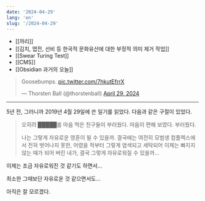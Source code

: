 ```yaml
---
date: '2024-04-29'
lang: 'en'
slug: '/2024-04-29'
---
```


- [[까리]]
- [[김치, 엽전, 선비 등 한국적 문화유산에 대한 부정적 의미 제거 작업]]
- [[Swear Turing Test]]
- [[CMS]]
- [[Obsidian 과거의 오늘]]

<blockquote class="twitter-tweet">

Goosebumps. <a href="https://t.co/7hkutEfrrX">pic.twitter.com/7hkutEfrrX</a>

&mdash; Thorsten Ball (@thorstenball) <a href="https://twitter.com/thorstenball/status/1784973484579238095?ref_src=twsrc%5Etfw">April 29, 2024</a>

</blockquote>

---

5년 전, 그러니까 2019년 4월 29일에 쓴 일기를 읽었다. 다음과 같은 구절이 있었다.

> 오히려 █████를 마음 먹은 친구들이 부러웠다. 마음이 편해 보였다. 부러웠다.
>
> 나는 그렇게 자유로운 영혼이 될 수 있을까. 결국에는 여전히 모범생 컴플렉스에서 전혀 벗어나지 못한, 어렸을 적부터 그렇게 염색되고 세탁되어 이제는 빠지지 않는 때가 되어 버린 내가, 결국 그렇게 자유로워질 수 있을까...

이제는 조금 자유로워진 것 같기도 하면서...

최소한 그때보단 자유로운 것 같으면서도...

아직은 잘 모르겠다.
